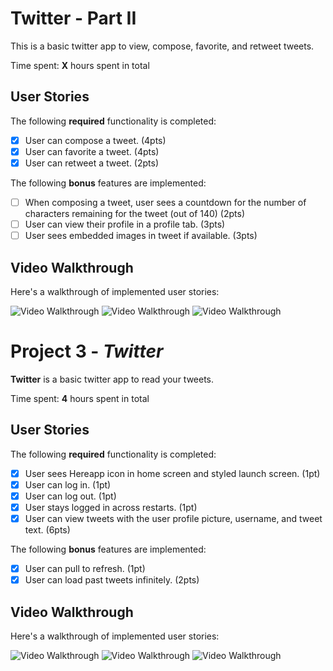 # Twitter - Part II

This is a basic twitter app to view, compose, favorite, and retweet tweets.

Time spent: **X** hours spent in total

## User Stories

The following **required** functionality is completed:

- [x] User can compose a tweet. (4pts)
- [x] User can favorite a tweet. (4pts)
- [x] User can retweet a tweet. (2pts)

The following **bonus** features are implemented:

- [ ] When composing a tweet, user sees a countdown for the number of characters remaining for the tweet (out of 140) (2pts)
- [ ] User can view their profile in a profile tab. (3pts)
- [ ] User sees embedded images in tweet if available. (3pts)

## Video Walkthrough

Here's a walkthrough of implemented user stories:

<img src='http://g.recordit.co/76qWNQMl2Z.gif' title='Video Walkthrough' width='' alt='Video Walkthrough' />
<img src='http://g.recordit.co/PcHMUTcLaS.gif' title='Video Walkthrough' width='' alt='Video Walkthrough' />
<img src='http://g.recordit.co/yOP9DZ5Om2.gif' title='Video Walkthrough' width='' alt='Video Walkthrough' />


# Project 3 - *Twitter*

**Twitter** is a basic twitter app to read your tweets.

Time spent: **4** hours spent in total

## User Stories

The following **required** functionality is completed:

- [x] User sees Hereapp icon in home screen and styled launch screen. (1pt)
- [x] User can log in. (1pt)
- [x] User can log out. (1pt)
- [x] User stays logged in across restarts. (1pt)
- [x] User can view tweets with the user profile picture, username, and tweet text. (6pts)

The following **bonus** features are implemented:

- [x] User can pull to refresh. (1pt)
- [x] User can load past tweets infinitely. (2pts)

## Video Walkthrough

Here's a walkthrough of implemented user stories:

<img src='http://g.recordit.co/yuujWePBdz.gif' title='Video Walkthrough' width='' alt='Video Walkthrough' />
<img src='http://g.recordit.co/u9tLq68z2P.gif' title='Video Walkthrough' width='' alt='Video Walkthrough' />
<img src='http://g.recordit.co/RspBM3gxHT.gif' title='Video Walkthrough' width='' alt='Video Walkthrough' />

